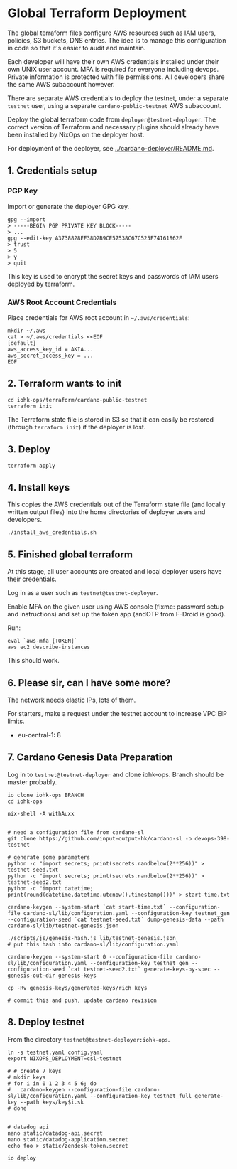 # Global Terraform Deployment

The global terraform files configure AWS resources such as IAM users,
policies, S3 buckets, DNS entries. The idea is to manage this
configuration in code so that it's easier to audit and maintain.

Each developer will have their own AWS credentials installed under
their own UNIX user account. MFA is required for everyone including
devops. Private information is protected with file permissions. All
developers share the same AWS subaccount however.

There are separate AWS credentials to deploy the testnet, under a
separate `testnet` user, using a separate `cardano-public-testnet` AWS
subaccount.

Deploy the global terraform code from `deployer@testnet-deployer`. The
correct version of Terraform and necessary plugins should already have
been installed by NixOps on the deployer host.

For deployment of the deployer, see
[../cardano-deployer/README.md](../cardano-deployer/README.md).

## 1. Credentials setup

### PGP Key

Import or generate the deployer GPG key.

    gpg --import
    > -----BEGIN PGP PRIVATE KEY BLOCK-----
    > ...
    gpg --edit-key A3738828EF38D2B9CE57538C67C525F74161862F
    > trust
    > 5
    > y
    > quit

This key is used to encrypt the secret keys and passwords of IAM users
deployed by terraform.

### AWS Root Account Credentials

Place credentials for AWS root account in `~/.aws/credentials`:

    mkdir ~/.aws
    cat > ~/.aws/credentials <<EOF
    [default]
    aws_access_key_id = AKIA...
    aws_secret_access_key = ...
    EOF

## 2. Terraform wants to init

    cd iohk-ops/terraform/cardano-public-testnet
    terraform init

The Terraform state file is stored in S3 so that it can easily be
restored (through `terraform init`) if the deployer is lost.

## 3. Deploy

    terraform apply

## 4. Install keys

This copies the AWS credentials out of the Terraform state file (and
locally written output files) into the home directories of deployer
users and developers.

    ./install_aws_credentials.sh

## 5. Finished global terraform

At this stage, all user accounts are created and local deployer users
have their credentials.

Log in as a user such as `testnet@testnet-deployer`.

Enable MFA on the given user using AWS console (fixme: password setup
and instructions) and set up the token app (andOTP from F-Droid is
good).

Run:

    eval `aws-mfa [TOKEN]`
    aws ec2 describe-instances

This should work.

## 6. Please sir, can I have some more?

The network needs elastic IPs, lots of them.

For starters, make a request under the testnet account to increase VPC
EIP limits.

 * eu-central-1: 8


## 7. Cardano Genesis Data Preparation

Log in to `testnet@testnet-deployer` and clone iohk-ops. Branch should
be master probably.

    io clone iohk-ops BRANCH
    cd iohk-ops

    nix-shell -A withAuxx


    # need a configuration file from cardano-sl
    git clone https://github.com/input-output-hk/cardano-sl -b devops-398-testnet

    # generate some parameters
    python -c "import secrets; print(secrets.randbelow(2**256))" > testnet-seed.txt
    python -c "import secrets; print(secrets.randbelow(2**256))" > testnet-seed2.txt
    python -c "import datetime; print(round(datetime.datetime.utcnow().timestamp()))" > start-time.txt

    cardano-keygen --system-start `cat start-time.txt` --configuration-file cardano-sl/lib/configuration.yaml --configuration-key testnet_gen --configuration-seed `cat testnet-seed.txt` dump-genesis-data --path cardano-sl/lib/testnet-genesis.json

    ./scripts/js/genesis-hash.js lib/testnet-genesis.json
    # put this hash into cardano-sl/lib/configuration.yaml

    cardano-keygen --system-start 0 --configuration-file cardano-sl/lib/configuration.yaml --configuration-key testnet_gen --configuration-seed `cat testnet-seed2.txt` generate-keys-by-spec --genesis-out-dir genesis-keys

    cp -Rv genesis-keys/generated-keys/rich keys

    # commit this and push, update cardano revision


## 8. Deploy testnet

From the directory `testnet@testnet-deployer:iohk-ops`.

    ln -s testnet.yaml config.yaml
    export NIXOPS_DEPLOYMENT=csl-testnet

    # # create 7 keys
    # mkdir keys
    # for i in 0 1 2 3 4 5 6; do
    #   cardano-keygen --configuration-file cardano-sl/lib/configuration.yaml --configuration-key testnet_full generate-key --path keys/key$i.sk
    # done


    # datadog api
    nano static/datadog-api.secret
    nano static/datadog-application.secret
    echo foo > static/zendesk-token.secret

    io deploy
